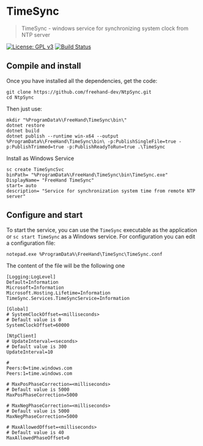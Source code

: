 # TimeSync
> TimeSync - windows service for synchronizing system clock  from NTP server

[![License: GPL v3](https://img.shields.io/badge/License-GPLv3-brightgreen.svg)](COPYING)
[![Build Status](https://dev.azure.com/oleksandr-nazaruk/openprocurement-agent/_apis/build/status/openprocurement-agent-CI)](https://dev.azure.com/oleksandr-nazaruk/openprocurement-agent/_apis/build/status/openprocurement-agent-CI)


## Compile and install
Once you have installed all the dependencies, get the code:

	git clone https://github.com/freehand-dev/NtpSync.git
	cd NtpSync

Then just use:

	mkdir "%ProgramData%\FreeHand\TimeSync\bin\"
	dotnet restore
	dotnet build
	dotnet publish --runtime win-x64 --output %ProgramData%\FreeHand\TimeSync\bin\ -p:PublishSingleFile=true -p:PublishTrimmed=true -p:PublishReadyToRun=true .\TimeSync

Install as Windows Service
   
	sc create TimeSyncSvc 
    binPath= "%ProgramData%\FreeHand\TimeSync\bin\TimeSync.exe" 
    DisplayName= "FreeHand TimeSync" 
    start= auto
    description= "Service for synchronization system time from remote NTP server"


## Configure and start
To start the service, you can use the `TimeSync` executable as the application or `sc start TimeSync` as a Windows service. For configuration you can edit a configuration file:

	notepad.exe %ProgramData%\FreeHand\TimeSync\TimeSync.conf

The content of the file will be the following one

    [Logging:LogLevel]
    Default=Information
    Microsoft=Information
    Microsoft.Hosting.Lifetime=Information
    TimeSync.Services.TimeSyncService=Information

    [Global]
    # SystemClockOffset=<milliseconds>
    # Default value is 0
    SystemClockOffset=60000

    [NtpClient]
    # UpdateInterval=<seconds>
    # Default value is 300
    UpdateInterval=10

    #
    Peers:0=time.windows.com
    Peers:1=time.windows.com

    # MaxPosPhaseCorrection=<milliseconds>
    # Default value is 5000
    MaxPosPhaseCorrection=5000

    # MaxNegPhaseCorrection=<milliseconds>
    # Default value is 5000
    MaxNegPhaseCorrection=5000

    # MaxAllowedOffset=<milliseconds>
    # Default value is 40
    MaxAllowedPhaseOffset=0

